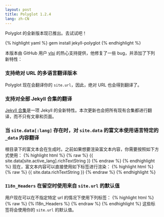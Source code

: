 ```yaml
---
layout: post
title: Polyglot 1.2.4
lang: zh-CN
---
```


Polyglot 的全新版本现已推出。去试试吧！

{% highlight yaml %}
gem install jekyll-polyglot
{% endhighlight %}

本版本由 GitHub 用户 [vlsi](https://github.com/vlsi) 的热心支持提供，他修复了一些 bug，并添加了下列新特性：

### 支持绝对 URL 的多语言翻译版本

Polyglot 现在会翻译你的 `site.url`，因此，绝对 URL 也会得到翻译了。

### 支持对全部 Jekyll 合集的翻译

[Jekyll 合集](https://jekyllrb.com/docs/collections/)是一项 Jekyll 的全新特性。本次更新也会把所有现有合集都进行翻译，而不只有文章和页面。

### 当 `site.data[:lang]` 存在时，对 `site.data` 的富文本使用语言特定的 `_data` 内容翻译

根目录下的富文本会在生成时。之前如果想要渲染富文本内容，你需要按照如下方式使用：
{% highlight html %}
{% raw %}
{{ site.data[site.active_lang].richTextString }}
{% endraw %}
{% endhighlight %}
现在，富文本内容可以直接使用如下标签进行渲染：
{% highlight html %}
{% raw %}
{{ site.data.richTextString }}
{% endraw %}
{% endhighlight %}

### `I18n_Headers` 在留空时使用来自 `site.url` 的默认值

用户现在可以在不指定特定 url 的情况下使用下列标签：
{% highlight html %}
{% raw %}
{% I18n_Headers %}
{% endraw %}
{% endhighlight %}
这些标签将会使用你的 `site.url` 的默认值。
